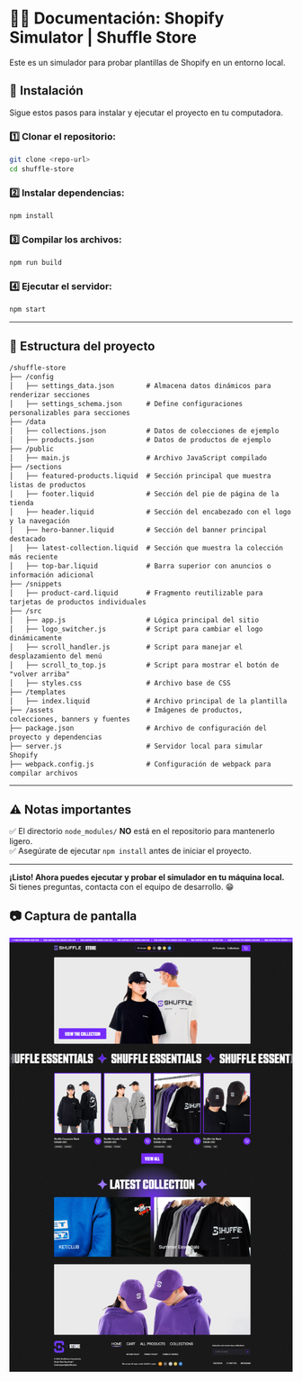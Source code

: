 # 🧙‍♂️ **Documentación: Shopify Simulator | Shuffle Store**

Este es un simulador para probar plantillas de Shopify en un entorno local.

## 🚀 **Instalación**

Sigue estos pasos para instalar y ejecutar el proyecto en tu computadora.

### 1️⃣ Clonar el repositorio:

```bash
git clone <repo-url>
cd shuffle-store
```

### 2️⃣ Instalar dependencias:

```bash
npm install
```

### 3️⃣ Compilar los archivos:

```bash
npm run build
```

### 4️⃣ Ejecutar el servidor:

```bash
npm start
```

---

## 📂 **Estructura del proyecto**

```
/shuffle-store
├── /config
│   ├── settings_data.json        # Almacena datos dinámicos para renderizar secciones
│   ├── settings_schema.json      # Define configuraciones personalizables para secciones
├── /data
│   ├── collections.json          # Datos de colecciones de ejemplo
│   ├── products.json             # Datos de productos de ejemplo
├── /public
│   ├── main.js                   # Archivo JavaScript compilado
├── /sections
│   ├── featured-products.liquid  # Sección principal que muestra listas de productos
│   ├── footer.liquid             # Sección del pie de página de la tienda
│   ├── header.liquid             # Sección del encabezado con el logo y la navegación
│   ├── hero-banner.liquid        # Sección del banner principal destacado
│   ├── latest-collection.liquid  # Sección que muestra la colección más reciente
│   ├── top-bar.liquid            # Barra superior con anuncios o información adicional
├── /snippets
│   ├── product-card.liquid       # Fragmento reutilizable para tarjetas de productos individuales
├── /src
│   ├── app.js                    # Lógica principal del sitio
│   ├── logo_switcher.js          # Script para cambiar el logo dinámicamente
│   ├── scroll_handler.js         # Script para manejar el desplazamiento del menú
│   ├── scroll_to_top.js          # Script para mostrar el botón de "volver arriba"
│   ├── styles.css                # Archivo base de CSS
├── /templates
│   ├── index.liquid              # Archivo principal de la plantilla
├── /assets                       # Imágenes de productos, colecciones, banners y fuentes
├── package.json                  # Archivo de configuración del proyecto y dependencias
├── server.js                     # Servidor local para simular Shopify
├── webpack.config.js             # Configuración de webpack para compilar archivos
```

---

## ⚠️ **Notas importantes**

✅ El directorio `node_modules/` **NO** está en el repositorio para mantenerlo ligero.  
✅ Asegúrate de ejecutar `npm install` antes de iniciar el proyecto.

---

**¡Listo! Ahora puedes ejecutar y probar el simulador en tu máquina local.**  
Si tienes preguntas, contacta con el equipo de desarrollo. 😁

## 📷 **Captura de pantalla**
![](https://github.com/JDavidex/shuffle-store/blob/main/(1).png)
